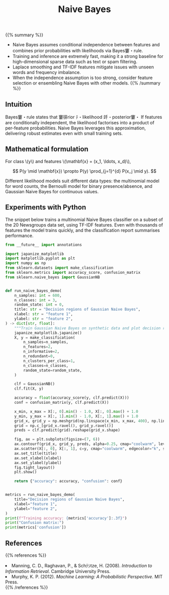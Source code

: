 ﻿---
title: "Naive Bayes"
pre: "2.2.6 "
weight: 6
title_suffix: "Fast inference with conditional independence"
---

{{% summary %}}
- Naive Bayes assumes conditional independence between features and combines prior probabilities with likelihoods via Bayes窶・rule.
- Training and inference are extremely fast, making it a strong baseline for high-dimensional sparse data such as text or spam filtering.
- Laplace smoothing and TF-IDF features mitigate issues with unseen words and frequency imbalance.
- When the independence assumption is too strong, consider feature selection or ensembling Naive Bayes with other models.
{{% /summary %}}

## Intuition
Bayes窶・rule states that 窶徘rior ﾃ・likelihood 竏・posterior窶・ If features are conditionally independent, the likelihood factorises into a product of per-feature probabilities. Naive Bayes leverages this approximation, delivering robust estimates even with small training sets.

## Mathematical formulation
For class \\(y\\) and features \\(\mathbf{x} = (x_1, \ldots, x_d)\\),

$$
P(y \mid \mathbf{x}) \propto P(y) \prod_{j=1}^{d} P(x_j \mid y).
$$

Different likelihood models suit different data types: the multinomial model for word counts, the Bernoulli model for binary presence/absence, and Gaussian Naive Bayes for continuous values.

## Experiments with Python
The snippet below trains a multinomial Naive Bayes classifier on a subset of the 20 Newsgroups data set, using TF-IDF features. Even with thousands of features the model trains quickly, and the classification report summarises performance.

```python
from __future__ import annotations

import japanize_matplotlib
import matplotlib.pyplot as plt
import numpy as np
from sklearn.datasets import make_classification
from sklearn.metrics import accuracy_score, confusion_matrix
from sklearn.naive_bayes import GaussianNB


def run_naive_bayes_demo(
    n_samples: int = 600,
    n_classes: int = 3,
    random_state: int = 0,
    title: str = "Decision regions of Gaussian Naive Bayes",
    xlabel: str = "feature 1",
    ylabel: str = "feature 2",
) -> dict[str, float]:
    """Train Gaussian Naive Bayes on synthetic data and plot decision regions."""
    japanize_matplotlib.japanize()
    X, y = make_classification(
        n_samples=n_samples,
        n_features=2,
        n_informative=2,
        n_redundant=0,
        n_clusters_per_class=1,
        n_classes=n_classes,
        random_state=random_state,
    )

    clf = GaussianNB()
    clf.fit(X, y)

    accuracy = float(accuracy_score(y, clf.predict(X)))
    conf = confusion_matrix(y, clf.predict(X))

    x_min, x_max = X[:, 0].min() - 1.0, X[:, 0].max() + 1.0
    y_min, y_max = X[:, 1].min() - 1.0, X[:, 1].max() + 1.0
    grid_x, grid_y = np.meshgrid(np.linspace(x_min, x_max, 400), np.linspace(y_min, y_max, 400))
    grid = np.c_[grid_x.ravel(), grid_y.ravel()]
    preds = clf.predict(grid).reshape(grid_x.shape)

    fig, ax = plt.subplots(figsize=(7, 6))
    ax.contourf(grid_x, grid_y, preds, alpha=0.25, cmap="coolwarm", levels=np.arange(-0.5, n_classes + 0.5, 1))
    ax.scatter(X[:, 0], X[:, 1], c=y, cmap="coolwarm", edgecolor="k", s=25)
    ax.set_title(title)
    ax.set_xlabel(xlabel)
    ax.set_ylabel(ylabel)
    fig.tight_layout()
    plt.show()

    return {"accuracy": accuracy, "confusion": conf}


metrics = run_naive_bayes_demo(
    title="Decision regions of Gaussian Naive Bayes",
    xlabel="feature 1",
    ylabel="feature 2",
)
print(f"Training accuracy: {metrics['accuracy']:.3f}")
print("Confusion matrix:")
print(metrics['confusion'])

```


## References
{{% references %}}
<li>Manning, C. D., Raghavan, P., &amp; Schﾃｼtze, H. (2008). <i>Introduction to Information Retrieval</i>. Cambridge University Press.</li>
<li>Murphy, K. P. (2012). <i>Machine Learning: A Probabilistic Perspective</i>. MIT Press.</li>
{{% /references %}}

